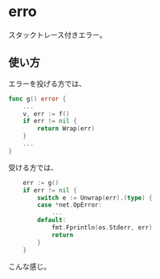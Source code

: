 <!--
Copyright 2015 realglobe, Inc.

Licensed under the Apache License, Version 2.0 (the "License");
you may not use this file except in compliance with the License.
You may obtain a copy of the License at

    http://www.apache.org/licenses/LICENSE-2.0

Unless required by applicable law or agreed to in writing, software
distributed under the License is distributed on an "AS IS" BASIS,
WITHOUT WARRANTIES OR CONDITIONS OF ANY KIND, either express or implied.
See the License for the specific language governing permissions and
limitations under the License.
-->


# erro

スタックトレース付きエラー。


## 使い方

エラーを投げる方では、

```Go
func g() error {
	...
	v, err := f()
	if err != nil {
		return Wrap(err)
	}
	...
}
```

受ける方では、

```Go
	err := g()
	if err != nil {
		switch e := Unwrap(err).(type) {
		case *net.OpError:
			...
		default:
			fmt.Fprintln(os.Stderr, err)
			return
		}
	}
```

こんな感じ。
